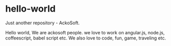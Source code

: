# hello-world
Just another repository - AckoSoft.

Hello world,
We are ackosoft people. we love to work on angular.js, node.js, coffeescript, babel script etc.
We also love to code, fun, game, traveling etc.
